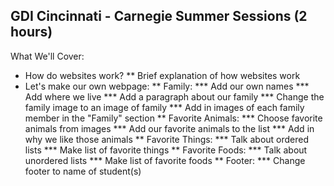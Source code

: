 GDI Cincinnati - Carnegie Summer Sessions (2 hours)
--------------------------

What We'll Cover:
* How do websites work?
** Brief explanation of how websites work
* Let's make our own webpage:
** Family:
*** Add our own names
*** Add where we live
*** Add a paragraph about our family
*** Change the family image to an image of family
*** Add in images of each family member in the "Family" section
** Favorite Animals:
*** Choose favorite animals from images
*** Add our favorite animals to the list
*** Add in why we like those animals
** Favorite Things:
*** Talk about ordered lists
*** Make list of favorite things
** Favorite Foods:
*** Talk about unordered lists
*** Make list of favorite foods
** Footer:
*** Change footer to name of student(s)

